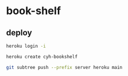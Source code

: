 # book-shelf

## deploy

```bash
heroku login -i

heroku create cyh-bookshelf

git subtree push --prefix server heroku main
```
